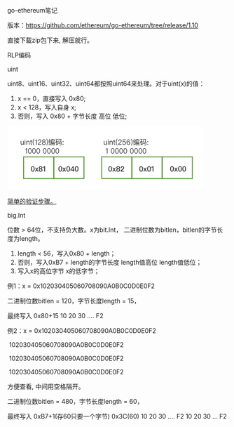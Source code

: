 go-ethereum笔记



版本：https://github.com/ethereum/go-ethereum/tree/release/1.10

直接下载zip包下来, 解压就行。



RLP编码

uint

uint8、uint16、uint32、uint64都按照uint64来处理。对于uint(x)的值：

1. x == 0，直接写入 0x80;
2. x < 128，写入自身 x;
3. 否则，写入 0x80 + 字节长度  高位  低位;

![rpl_uint](images/rpl_uint.png)

[简单的验证步骤。](./rlp验证#kk)



big.Int

位数 > 64位，不支持负大数。x为bit.Int， 二进制位数为bitlen，bitlen的字节长度为length。

1. length < 56，写入0x80 + length；
2. 否则，写入0xB7 + length的字节长度  length值高位  length值低位；
3. 写入x的高位字节  x的低字节；



例1：x = 0x102030405060708090A0B0C0D0E0F2

二进制位数bitlen = 120，字节长度length = 15，

最终写入 0x80+15  10  20  30  ....  F2



例2：x = 0x102030405060708090A0B0C0D0E0F2

​				102030405060708090A0B0C0D0E0F2

​				102030405060708090A0B0C0D0E0F2

​				102030405060708090A0B0C0D0E0F2

方便查看, 中间用空格隔开。

二进制位数bitlen = 480，字节长度length = 60，

最终写入 0xB7+1(存60只要一个字节)   0x3C(60)  10  20  30  ....  F2   10  20  30 ...  F2





